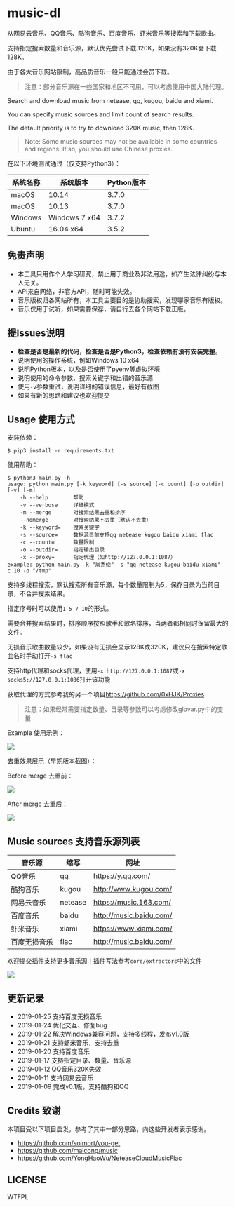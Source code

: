 # music-dl
从网易云音乐、QQ音乐、酷狗音乐、百度音乐、虾米音乐等搜索和下载歌曲。

支持指定搜索数量和音乐源，默认优先尝试下载320K，如果没有320K会下载128K。

由于各大音乐网站限制，高品质音乐一般只能通过会员下载。

> 注意：部分音乐源在一些国家和地区不可用，可以考虑使用中国大陆代理。
>

Search and download music from netease, qq, kugou, baidu and xiami.

You can specify music sources and limit count of search results. 

The default priority is to try to download 320K music, then 128K.

> Note: Some music sources may not be available in some countries and regions. If so, you should use Chinese proxies.

在以下环境测试通过（仅支持Python3）：

| 系统名称 | 系统版本      | Python版本 |
| -------- | ------------- | ---------- |
| macOS    | 10.14         | 3.7.0      |
| macOS    | 10.13         | 3.7.0      |
| Windows  | Windows 7 x64 | 3.7.2      |
| Ubuntu   | 16.04 x64     | 3.5.2      |

## 免责声明

- 本工具只用作个人学习研究，禁止用于商业及非法用途，如产生法律纠纷与本人无关。
- API来自网络，非官方API，随时可能失效。
- 音乐版权归各网站所有，本工具主要目的是协助搜索，发现哪家音乐有版权。
- 音乐仅用于试听，如果需要保存，请自行去各个网站下载正版。

## 提Issues说明

- **检查是否是最新的代码，检查是否是Python3，检查依赖有没有安装完整**。
- 说明使用的操作系统，例如Windows 10 x64
- 说明Python版本，以及是否使用了pyenv等虚拟环境
- 说明使用的命令参数、搜索关键字和出错的音乐源
- 使用`-v`参数重试，说明详细的错误信息，最好有截图
- 如果有新的思路和建议也欢迎提交

## Usage 使用方式

安装依赖：

```
$ pip3 install -r requirements.txt
```

使用帮助：

```
$ python3 main.py -h
usage: python main.py [-k keyword] [-s source] [-c count] [-o outdir] [-v] [-m]
	-h --help        帮助
	-v --verbose     详细模式
	-m --merge       对搜索结果去重和排序
	--nomerge        对搜索结果不去重（默认不去重）
	-k --keyword=    搜索关键字
	-s --source=     数据源目前支持qq netease kugou baidu xiami flac
	-c --count=      数量限制
	-o --outdir=     指定输出目录
	-x --proxy=      指定代理（如http://127.0.0.1:1087）
example: python main.py -k "周杰伦" -s "qq netease kugou baidu xiami" -c 10 -o "/tmp"
```

支持多线程搜索，默认搜索所有音乐源，每个数量限制为5，保存目录为当前目录，不合并搜索结果。

指定序号时可以使用`1-5 7 10`的形式。

需要合并搜索结果时，排序顺序按照歌手和歌名排序，当两者都相同时保留最大的文件。

无损音乐歌曲数量较少，如果没有无损会显示128K或320K，建议只在搜索特定歌曲名时手动打开`-s flac`

支持http代理和socks代理，使用`-x http://127.0.0.1:1087`或`-x socks5://127.0.0.1:1086`打开该功能

获取代理的方式参考我的另一个项目<https://github.com/0xHJK/Proxies>

> 注意：如果经常需要指定数量、目录等参数可以考虑修改glovar.py中的变量

Example 使用示例：

![](./docs/preview.png)

去重效果展示（早期版本截图）：

Before merge 去重前：

![](./docs/normal.png)

After merge 去重后：

![](./docs/merge.png)

## Music sources 支持音乐源列表
| 音乐源     | 缩写    | 网址                    |
| ---------- | ------- | ----------------------- |
| QQ音乐     | qq      | <https://y.qq.com/>     |
| 酷狗音乐   | kugou   | <http://www.kugou.com/> |
| 网易云音乐 | netease | <https://music.163.com/>  |
| 百度音乐   | baidu   | <http://music.baidu.com/> |
| 虾米音乐   | xiami   | <https://www.xiami.com/>  |
| 百度无损音乐   | flac   | <http://music.baidu.com/> |

欢迎提交插件支持更多音乐源！插件写法参考`core/extractors`中的文件

![](./docs/fork.png)

## 更新记录
- 2019-01-25 支持百度无损音乐
- 2019-01-24 优化交互、修复bug
- 2019-01-22 解决Windows兼容问题，支持多线程，发布v1.0版
- 2019-01-21 支持虾米音乐，支持去重
- 2019-01-20 支持百度音乐
- 2019-01-17 支持指定目录、数量、音乐源
- 2019-01-12 QQ音乐320K失效
- 2019-01-11 支持网易云音乐
- 2019-01-09 完成v0.1版，支持酷狗和QQ

## Credits 致谢
本项目受以下项目启发，参考了其中一部分思路，向这些开发者表示感谢。
- <https://github.com/soimort/you-get>
- <https://github.com/maicong/music>
- <https://github.com/YongHaoWu/NeteaseCloudMusicFlac>

## LICENSE

WTFPL
